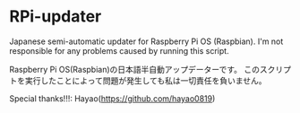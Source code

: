 # RPi-updater
Japanese semi-automatic updater for Raspberry Pi OS (Raspbian).
I'm not responsible for any problems caused by running this script.

Raspberry Pi OS(Raspbian)の日本語半自動アップデーターです。
このスクリプトを実行したことによって問題が発生しても私は一切責任を負いません。


Special thanks!!!: Hayao(https://github.com/hayao0819)
